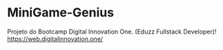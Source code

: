 # MiniGame-Genius

Projeto do Bootcamp Digital Innovation One. (Eduzz Fullstack Developer)!
https://web.digitalinnovation.one/

